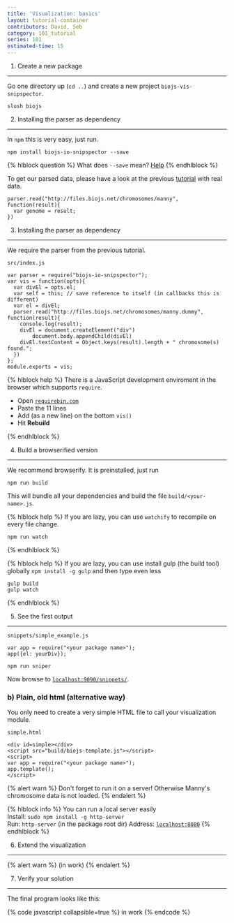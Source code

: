 ```yaml
---
title: 'Visualization: basics'
layout: tutorial-container
contributors: David, Seb
category: 101_tutorial
series: 101
estimated-time: 15
---
```


1) Create a new package
-----------------------

Go one directory up (`cd ..`) and create a new project `biojs-vis-snipspector`.

~~~
slush biojs
~~~


2) Installing the parser as dependency
--------------------------------------

In `npm` this is very easy, just run.

~~~
npm install biojs-io-snipspector --save
~~~

{% hlblock question %}
What does `--save` mean? [Help](https://www.npmjs.org/doc/cli/npm-install.html)
{% endhlblock  %}

To get our parsed data, please have a look at the previous [tutorial](/series/101/50_real_parser.html) with real data.

~~~
parser.read("http://files.biojs.net/chromosomes/manny", function(result){
  var genome = result;
})
~~~

3) Installing the parser as dependency
--------------------------------------

We require the parser from the previous tutorial.

`src/index.js`

~~~
var parser = require("biojs-io-snipspector");
var vis = function(opts){
  var divEl = opts.el;
  var self = this; // save reference to itself (in callbacks this is different)
  var el = divEl;
  parser.read("http://files.biojs.net/chromosomes/manny.dummy", function(result){
    console.log(result);
    divEl = document.createElement("div")
		document.body.appendChild(divEl)
    divEl.textContent = Object.keys(result).length + " chromosome(s) found.";
  })
};
module.exports = vis;
~~~

{% hlblock help %}
There is a JavaScript development enviroment in the browser which supports `require`.

* Open [`requirebin.com`](http://requirebin.com)
* Paste the 11 lines
* Add (as a new line) on the bottom `vis()`
* Hit __Rebuild__

{% endhlblock %}


4) Build a browserified version
--------------------------------

We recommend browserify. It is preinstalled, just run

~~~
npm run build
~~~

This will bundle all your dependencies and build the file `build/<your-name>.js`.

{% hlblock help %}
If you are lazy, you can use `watchify` to recompile on every file change.  
~~~
npm run watch
~~~
{% endhlblock %}

{% hlblock help %}
If you are lazy, you can use install gulp (the build tool) globally `npm install -g gulp` and then type even less
~~~
gulp build
gulp watch
~~~
{% endhlblock %}

5) See the first output
------------------------

`snippets/simple_example.js`

~~~
var app = require("<your package name>");
app({el: yourDiv});
~~~

~~~
npm run sniper
~~~

Now browse to [`localhost:9090/snippets/`](http://localhost:9090/snippets).

### b) Plain, old html (alternative way)

You only need to create a very simple HTML file to call your visualization module.

`simple.html`

~~~
<div id=simple></div>
<script src="build/biojs-template.js"></script>
<script>
var app = require("<your package name>");
app.template();
</script>
~~~

{% alert warn %}
Don't forget to run it on a server! Otherwise Manny's chromosome data is not loaded.
{% endalert %}

{% hlblock info %}
You can run a local server easily  
Install: `sudo npm install -g http-server`  
Run: `http-server` (in the package root dir)
Address: [`localhost:8080`](http://localhost:8080)
{% endhlblock %}

6) Extend the visualization
---------------------------

{% alert warn %}
(in work)
{% endalert %}


7) Verify your solution
---------------------

The final program looks like this:

{% code javascript collapsible=true %}
in work
{% endcode %}
  
  <!-- do not remove this empty line -->   
